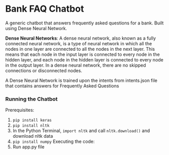 # Bank FAQ Chatbot
A generic chatbot that answers frequently asked questions for a bank. Built using Dense Neural Network.

**Dense Neural Networks**: A dense neural network, also known as a fully connected neural network, is a type of neural network in which all the nodes in one layer are connected to all the nodes in the next layer. This means that each node in the input layer is connected to every node in the hidden layer, and each node in the hidden layer is connected to every node in the output layer. In a dense neural network, there are no skipped connections or disconnected nodes.

A Dense Neural Network is trained upon the intents from intents.json file that contains answers for Frequently Asked Questions



### Running the Chatbot
Prerequisites:
1. ```pip install keras```
2. ```pip install nltk```
3. In the Python Terminal, ```import nltk``` and call ```nltk.download()``` and download nltk data
4. ```pip install numpy```
Executing the code:
5. Run app.py file
